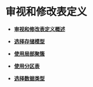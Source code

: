# 审视和修改表定义<a name="ZH-CN_TOPIC_0289900185"></a>

-   **[审视和修改表定义概述](审视和修改表定义概述.md)**  

-   **[选择存储模型](选择存储模型-12.md)**  

-   **[使用局部聚簇](使用局部聚簇-13.md)**  

-   **[使用分区表](使用分区表-14.md)**  

-   **[选择数据类型](选择数据类型-15.md)**  


